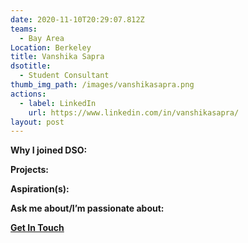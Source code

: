 ```yaml
---
date: 2020-11-10T20:29:07.812Z
teams:
  - Bay Area
Location: Berkeley
title: Vanshika Sapra
dsotitle:
  - Student Consultant
thumb_img_path: /images/vanshikasapra.png
actions:
  - label: LinkedIn
    url: https://www.linkedin.com/in/vanshikasapra/
layout: post
---
```

**Why I joined DSO:**

**Projects:**

**Aspiration(s):**

**Ask me about/I’m passionate about:** 

**[Get In Touch](mailto:vanshikasapra@dsoglobal.org)**